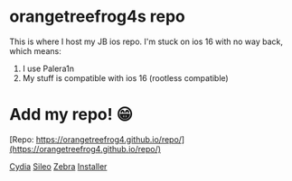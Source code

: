 # orangetreefrog4s repo
This is where I host my JB ios repo.
I'm stuck on ios 16 with no way back, which means:
1) I use Palera1n
2) My stuff is compatible with ios 16 (rootless compatible)
# Add my repo! 😁
[Repo:
https://orangetreefrog4.github.io/repo/](https://orangetreefrog4.github.io/repo/)

[Cydia](cydia://url/https://cydia.saurik.com/api/share#?source=https://orangetreefrog4.github.io/repo/)
[Sileo](sileo://source/https://orangetreefrog4.github.io/repo/)
[Zebra](zbra://sources/add/https://orangetreefrog4.github.io/repo/)
[Installer](installer://add/repo=https://orangetreefrog4.github.io/repo/)
